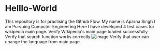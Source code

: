 # Helllo-World
This repository is for practising the Github Flow.
My name is Aparna Singh 
I am Pursuing Computer Engineering
Here I have developed 4 test cases for wikipedia main page.
Verify WIkipedia's main page loaded successfully
Verify that search function works correctly
![image](https://github.com/user-attachments/assets/3d74e42c-c3a2-47c9-8e8b-0a719243e85c)
Verify that user can change the language from main page



